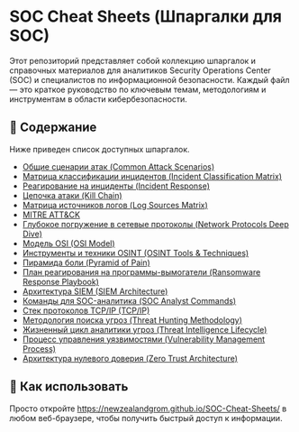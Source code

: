 # SOC Cheat Sheets (Шпаргалки для SOC)

Этот репозиторий представляет собой коллекцию шпаргалок и справочных материалов для аналитиков Security Operations Center (SOC) и специалистов по информационной безопасности. Каждый файл — это краткое руководство по ключевым темам, методологиям и инструментам в области кибербезопасности.

## 📖 Содержание

Ниже приведен список доступных шпаргалок. 

* [Общие сценарии атак (Common Attack Scenarios)](common-attack-scenarios.html)
* [Матрица классификации инцидентов (Incident Classification Matrix)](incident-classification-matrix.html)
* [Реагирование на инциденты (Incident Response)](incident-response.html)
* [Цепочка атаки (Kill Chain)](kill-chain.html)
* [Матрица источников логов (Log Sources Matrix)](log-sources-matrix.html)
* [MITRE ATT&CK](mitre-attack.html)
* [Глубокое погружение в сетевые протоколы (Network Protocols Deep Dive)](network-protocols-deep-dive.html)
* [Модель OSI (OSI Model)](osi-model.html)
* [Инструменты и техники OSINT (OSINT Tools & Techniques)](osint-tools-techniques.html)
* [Пирамида боли (Pyramid of Pain)](pyramid-of-pain.html)
* [План реагирования на программы-вымогатели (Ransomware Response Playbook)](ransomware-response-playbook.html)
* [Архитектура SIEM (SIEM Architecture)](siem-architecture.html)
* [Команды для SOC-аналитика (SOC Analyst Commands)](soc-analyst-commands.html)
* [Стек протоколов TCP/IP (TCP/IP)](tcp-ip.html)
* [Методология поиска угроз (Threat Hunting Methodology)](threat-hunting-methodology.html)
* [Жизненный цикл аналитики угроз (Threat Intelligence Lifecycle)](threat-intelligence-lifecycle.html)
* [Процесс управления уязвимостями (Vulnerability Management Process)](vulnerability-management-process.html)
* [Архитектура нулевого доверия (Zero Trust Architecture)](zero-trust-architecture.html)

## 🚀 Как использовать

Просто откройте https://newzealandgrom.github.io/SOC-Cheat-Sheets/ в любом веб-браузере, чтобы получить быстрый доступ к информации.

